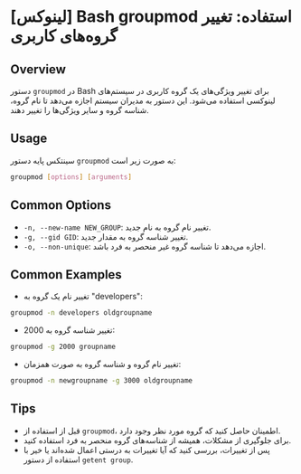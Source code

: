 # [لینوکس] Bash groupmod استفاده: تغییر گروه‌های کاربری

## Overview
دستور `groupmod` در Bash برای تغییر ویژگی‌های یک گروه کاربری در سیستم‌های لینوکسی استفاده می‌شود. این دستور به مدیران سیستم اجازه می‌دهد تا نام گروه، شناسه گروه و سایر ویژگی‌ها را تغییر دهند.

## Usage
سینتکس پایه دستور `groupmod` به صورت زیر است:

```bash
groupmod [options] [arguments]
```

## Common Options
- `-n, --new-name NEW_GROUP`: تغییر نام گروه به نام جدید.
- `-g, --gid GID`: تغییر شناسه گروه به مقدار جدید.
- `-o, --non-unique`: اجازه می‌دهد تا شناسه گروه غیر منحصر به فرد باشد.

## Common Examples
- تغییر نام یک گروه به "developers":
```bash
groupmod -n developers oldgroupname
```

- تغییر شناسه گروه به 2000:
```bash
groupmod -g 2000 groupname
```

- تغییر نام گروه و شناسه گروه به صورت همزمان:
```bash
groupmod -n newgroupname -g 3000 oldgroupname
```

## Tips
- قبل از استفاده از `groupmod`، اطمینان حاصل کنید که گروه مورد نظر وجود دارد.
- برای جلوگیری از مشکلات، همیشه از شناسه‌های گروه منحصر به فرد استفاده کنید.
- پس از تغییرات، بررسی کنید که آیا تغییرات به درستی اعمال شده‌اند یا خیر با استفاده از دستور `getent group`.